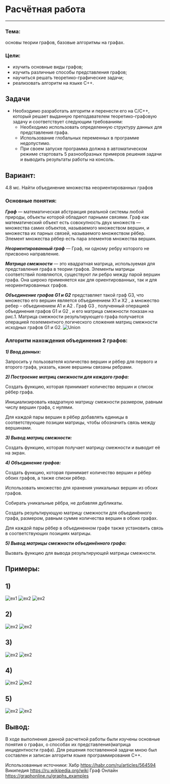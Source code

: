 # Расчётная работа

---
### Тема: 
основы теории графов, базовые алгоритмы на графах.
### Цели:
* изучить основные виды графов;
* изучить различные способы представления графов;
* научиться решать теоретико-графические задачи;
* реализовать алгоритм на языке С++.
## Задачи
- Необходимо разработать алгоритм и перенести его на С/С++, который решает выданную преподавателем теоретико-графовую задачу и соответствует следующим требованиям:
    - Необходимо использовать определенную структуру данных для представления графа.
    - Использование глобальных переменных в программе недопустимо.
    - При своем запуске программа должна в автоматическом режиме стартовать 5 разнообразных примеров решения задачи и выводить результаты работы на консоль.
## Вариант:
4.8 мс. Найти объединение множества неориентированных графов

### Основные понятия:
***Граф*** — математическая абстракция реальной системы любой природы, объекты которой обладают парными связями. Граф как математический объект есть совокупность двух множеств — множества самих объектов, называемого множеством вершин, и множества их парных связей, называемого множеством рёбер. Элемент множества рёбер есть пара элементов множества вершин.

***Неориентированный граф*** — Граф, ни одному ребру которого не присвоено направление.

***Матрица смежности*** — это квадратная матрица, используемая для представления графа в теории графов. Элементы матрицы соответствий появляются, существуют ли ребро между парой вершин графа. Она широко применяется как для ориентированных, так и для неориентированных графов.

***Объединение графов G1 и G2***  представляет такой граф G3, что множество его вершин является объединением Х1 и Х2 , а множество ребер – объединением A1 и A2 . Граф G3 , полученный операцией объединения графов G1 и G2 , и его матрица смежности показан на рис.1. Матрица смежности результирующего графа получается операцией поэлементного логического сложения матриц смежности исходных графов G1 и G2.
![Union](https://github.com/iis-42x70x/RPIIS/blob/%D0%91%D0%B5%D0%BB%D0%BA%D0%BE%D0%B2%D1%81%D0%BA%D0%B0%D1%8F_%D0%9C/sem1/RR/%D0%BE%D0%B1.png)
### Алгоритм нахождения объединения 2 графов:
***1) Ввод данных:***

Запросить у пользователя количество вершин и рёбер для первого и второго графа, указать, какие вершины связаны ребрами.

***2) Построение матриц смежности для каждого графа:***

Создать функцию, которая принимает количество вершин и список рёбер графа.

Инициализировать квадратную матрицу смежности размером, равным числу вершин графа, с нулями.

Для каждой пары вершин в рёбер добавлять единицы в соответствующие позиции матрицы, чтобы обозначить связь между вершинами.

***3) Вывод матриц смежности:***

Создать функцию, которая получает матрицу смежности и выводит её на экран.

***4) Объединение графов:*** 

Создать функцию, которая принимает количество вершин и рёбер обоих графов, а также списки рёбер.

Использовать множество для хранения уникальных вершин из обоих графов.

Собирать уникальные рёбра, не добавляя дубликаты.

Создать результирующую матрицу смежности для объединённого графа, размером, равным сумме количества вершин в обоих графах.

Для каждой пары рёбер в объединенном графе также установить связь в соответствующих позициях матрицы.

***5) Вывод матрицы смежности объединённого графа:***

Вызвать функцию для вывода результирующей матрицы смежности.


## Примеры:
## 1)
![ex1](https://github.com/iis-42x70x/RPIIS/blob/%D0%91%D0%B5%D0%BB%D0%BA%D0%BE%D0%B2%D1%81%D0%BA%D0%B0%D1%8F_%D0%9C/sem1/RR/%D0%BF%D1%80%D0%B8%D0%BC%D0%B5%D1%80%201.1.png)
![ex2](https://github.com/iis-42x70x/RPIIS/blob/%D0%91%D0%B5%D0%BB%D0%BA%D0%BE%D0%B2%D1%81%D0%BA%D0%B0%D1%8F_%D0%9C/sem1/RR/%D0%BF%D1%80%D0%B8%D0%BC%D0%B5%D1%80%201.2.png)
![ex2](https://github.com/iis-42x70x/RPIIS/blob/%D0%91%D0%B5%D0%BB%D0%BA%D0%BE%D0%B2%D1%81%D0%BA%D0%B0%D1%8F_%D0%9C/sem1/RR/%D0%BF%D1%80%D0%B8%D0%BC%D0%B5%D1%80%201.png)

## 2)
![ex2](https://github.com/iis-42x70x/RPIIS/blob/%D0%91%D0%B5%D0%BB%D0%BA%D0%BE%D0%B2%D1%81%D0%BA%D0%B0%D1%8F_%D0%9C/sem1/RR/%D0%BF%D1%80%D0%B8%D0%BC%D0%B5%D1%80%202.1.png)
![ex2](https://github.com/iis-42x70x/RPIIS/blob/%D0%91%D0%B5%D0%BB%D0%BA%D0%BE%D0%B2%D1%81%D0%BA%D0%B0%D1%8F_%D0%9C/sem1/RR/%D0%BF%D1%80%D0%B8%D0%BC%D0%B5%D1%80%202.2.png)

## 3)
![ex2](https://github.com/iis-42x70x/RPIIS/blob/%D0%91%D0%B5%D0%BB%D0%BA%D0%BE%D0%B2%D1%81%D0%BA%D0%B0%D1%8F_%D0%9C/sem1/RR/%D0%BF%D1%80%D0%B8%D0%BC%D0%B5%D1%80%203.png)
![ex2](https://github.com/iis-42x70x/RPIIS/blob/%D0%91%D0%B5%D0%BB%D0%BA%D0%BE%D0%B2%D1%81%D0%BA%D0%B0%D1%8F_%D0%9C/sem1/RR/%D0%BF%D1%80%D0%B8%D0%BC%D0%B5%D1%80%203.1.png)

## 4)
![ex2](https://github.com/iis-42x70x/RPIIS/blob/%D0%91%D0%B5%D0%BB%D0%BA%D0%BE%D0%B2%D1%81%D0%BA%D0%B0%D1%8F_%D0%9C/sem1/RR/%D0%BF%D1%80%D0%B8%D0%BC%D0%B5%D1%80%204.png)
![ex2](https://github.com/iis-42x70x/RPIIS/blob/%D0%91%D0%B5%D0%BB%D0%BA%D0%BE%D0%B2%D1%81%D0%BA%D0%B0%D1%8F_%D0%9C/sem1/RR/%D0%BF%D1%80%D0%B8%D0%BC%D0%B5%D1%80%204.1.png) 

## 5)
![ex2](https://github.com/iis-42x70x/RPIIS/blob/%D0%91%D0%B5%D0%BB%D0%BA%D0%BE%D0%B2%D1%81%D0%BA%D0%B0%D1%8F_%D0%9C/sem1/RR/%D0%BF%D1%80%D0%B8%D0%BC%D0%B5%D1%80%205.1.png)
![ex2](https://github.com/iis-42x70x/RPIIS/blob/%D0%91%D0%B5%D0%BB%D0%BA%D0%BE%D0%B2%D1%81%D0%BA%D0%B0%D1%8F_%D0%9C/sem1/RR/%D0%BF%D1%80%D0%B8%D0%BC%D0%B5%D1%80%205.png)
## Вывод:
В ходе выполнения данной расчетной работы были изучены основные понятия о графах, о способах их представления(матрица инцидентности графа). Для решения поставленной задачи мною был составлен и записан алгоритм языке программирования C++.

Использованные источники:
Хабр https://habr.com/ru/articles/564594
Википедия https://ru.wikipedia.org/wiki
Граф Онлайн https://graphonline.ru/graphs_examples



